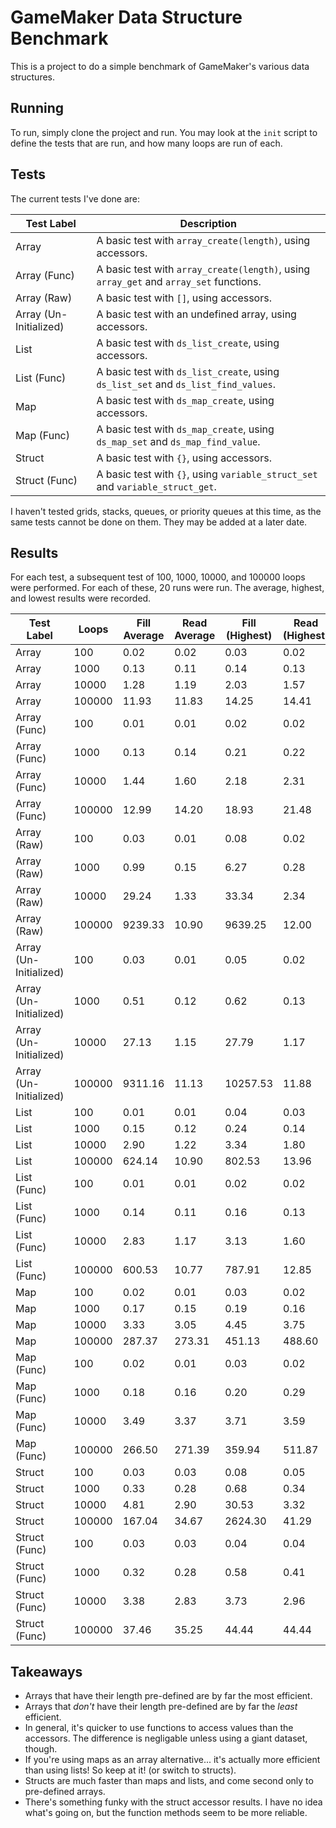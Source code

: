 # GameMaker Data Structure Benchmark

This is a project to do a simple benchmark of GameMaker's various data structures.

## Running

To run, simply clone the project and run. You may look at the `init` script to define the tests that are run, and how many loops are run of each.

## Tests

The current tests I've done are:

| Test Label | Description |
| ---------- | ----------- |
| Array | A basic test with `array_create(length)`, using accessors. |
| Array (Func) | A basic test with `array_create(length)`, using `array_get` and `array_set` functions. |
| Array (Raw) | A basic test with `[]`, using accessors. |
| Array (Un-Initialized) | A basic test with an undefined array, using accessors. |
| List | A basic test with `ds_list_create`, using accessors. |
| List (Func) | A basic test with `ds_list_create`, using `ds_list_set` and `ds_list_find_values`. |
| Map | A basic test with `ds_map_create`, using accessors. |
| Map (Func) | A basic test with `ds_map_create`, using `ds_map_set` and `ds_map_find_value`. |
| Struct | A basic test with `{}`, using accessors. |
| Struct (Func) | A basic test with `{}`, using `variable_struct_set` and `variable_struct_get`. |

I haven't tested grids, stacks, queues, or priority queues at this time, as the same tests cannot be done on them. They may be added at a later date.

## Results

For each test, a subsequent test of 100, 1000, 10000, and 100000 loops were performed. For each of these, 20 runs were run. The average, highest, and lowest results were recorded.

Test Label | Loops | Fill Average | Read Average | Fill (Highest) | Read (Highest) | Fill (Lowest) | Read (Lowest)
------ | ------ | ------ | ------ | ------ | ------ | ------ | ------
Array | 100 | 0.02 | 0.02 | 0.03 | 0.02 | 0.01 | 0.01
Array | 1000 | 0.13 | 0.11 | 0.14 | 0.13 | 0.12 | 0.11
Array | 10000 | 1.28 | 1.19 | 2.03 | 1.57 | 1.14 | 1.09
Array | 100000 | 11.93 | 11.83 | 14.25 | 14.41 | 10.96 | 10.71
Array (Func) | 100 | 0.01 | 0.01 | 0.02 | 0.02 | 0.01 | 0.01
Array (Func) | 1000 | 0.13 | 0.14 | 0.21 | 0.22 | 0.12 | 0.12
Array (Func) | 10000 | 1.44 | 1.60 | 2.18 | 2.31 | 1.14 | 1.18
Array (Func) | 100000 | 12.99 | 14.20 | 18.93 | 21.48 | 11.47 | 12.03
Array (Raw) | 100 | 0.03 | 0.01 | 0.08 | 0.02 | 0.03 | 0.01
Array (Raw) | 1000 | 0.99 | 0.15 | 6.27 | 0.28 | 0.50 | 0.11
Array (Raw) | 10000 | 29.24 | 1.33 | 33.34 | 2.34 | 27.10 | 1.05
Array (Raw) | 100000 | 9239.33 | 10.90 | 9639.25 | 12.00 | 8813.77 | 10.63
Array (Un-Initialized) | 100 | 0.03 | 0.01 | 0.05 | 0.02 | 0.03 | 0.01
Array (Un-Initialized) | 1000 | 0.51 | 0.12 | 0.62 | 0.13 | 0.49 | 0.11
Array (Un-Initialized) | 10000 | 27.13 | 1.15 | 27.79 | 1.17 | 26.82 | 1.13
Array (Un-Initialized) | 100000 | 9311.16 | 11.13 | 10257.53 | 11.88 | 8812.28 | 10.66
List | 100 | 0.01 | 0.01 | 0.04 | 0.03 | 0.01 | 0.01
List | 1000 | 0.15 | 0.12 | 0.24 | 0.14 | 0.13 | 0.11
List | 10000 | 2.90 | 1.22 | 3.34 | 1.80 | 2.74 | 1.06
List | 100000 | 624.14 | 10.90 | 802.53 | 13.96 | 567.91 | 10.48
List (Func) | 100 | 0.01 | 0.01 | 0.02 | 0.02 | 0.01 | 0.01
List (Func) | 1000 | 0.14 | 0.11 | 0.16 | 0.13 | 0.13 | 0.11
List (Func) | 10000 | 2.83 | 1.17 | 3.13 | 1.60 | 2.79 | 1.13
List (Func) | 100000 | 600.53 | 10.77 | 787.91 | 12.85 | 550.06 | 10.34
Map | 100 | 0.02 | 0.01 | 0.03 | 0.02 | 0.02 | 0.01
Map | 1000 | 0.17 | 0.15 | 0.19 | 0.16 | 0.17 | 0.14
Map | 10000 | 3.33 | 3.05 | 4.45 | 3.75 | 2.95 | 2.50
Map | 100000 | 287.37 | 273.31 | 451.13 | 488.60 | 244.12 | 240.14
Map (Func) | 100 | 0.02 | 0.01 | 0.03 | 0.02 | 0.02 | 0.01
Map (Func) | 1000 | 0.18 | 0.16 | 0.20 | 0.29 | 0.17 | 0.14
Map (Func) | 10000 | 3.49 | 3.37 | 3.71 | 3.59 | 3.33 | 3.15
Map (Func) | 100000 | 266.50 | 271.39 | 359.94 | 511.87 | 241.51 | 237.36
Struct | 100 | 0.03 | 0.03 | 0.08 | 0.05 | 0.03 | 0.03
Struct | 1000 | 0.33 | 0.28 | 0.68 | 0.34 | 0.29 | 0.27
Struct | 10000 | 4.81 | 2.90 | 30.53 | 3.32 | 3.24 | 2.74
Struct | 100000 | 167.04 | 34.67 | 2624.30 | 41.29 | 34.10 | 29.36
Struct (Func) | 100 | 0.03 | 0.03 | 0.04 | 0.04 | 0.03 | 0.03
Struct (Func) | 1000 | 0.32 | 0.28 | 0.58 | 0.41 | 0.30 | 0.26
Struct (Func) | 10000 | 3.38 | 2.83 | 3.73 | 2.96 | 3.16 | 2.77
Struct (Func) | 100000 | 37.46 | 35.25 | 44.44 | 44.44 | 32.63 | 30.43

## Takeaways

- Arrays that have their length pre-defined are by far the most efficient.
- Arrays that *don't* have their length pre-defined are by far the *least* efficient.
- In general, it's quicker to use functions to access values than the accessors. The difference is negligable unless using a giant dataset, though.
- If you're using maps as an array alternative... it's actually more efficient than using lists! So keep at it! (or switch to structs).
- Structs are much faster than maps and lists, and come second only to pre-defined arrays.
- There's something funky with the struct accessor results. I have no idea what's going on, but the function methods seem to be more reliable.